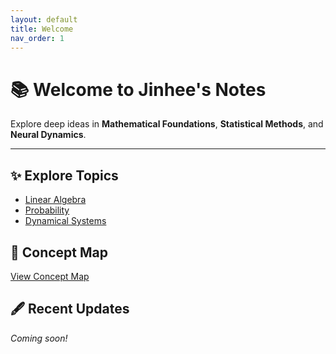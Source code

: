 ```yaml
---
layout: default
title: Welcome
nav_order: 1
---
```


# 📚 Welcome to Jinhee's Notes

Explore deep ideas in **Mathematical Foundations**, **Statistical Methods**, and **Neural Dynamics**.

---

## ✨ Explore Topics
- [Linear Algebra](topics/linear-algebra/)
- [Probability](topics/probability/)
- [Dynamical Systems](topics/dynamical-systems/)

## 🧠 Concept Map
[View Concept Map](concept-map)

## 🖋 Recent Updates
*Coming soon!*
